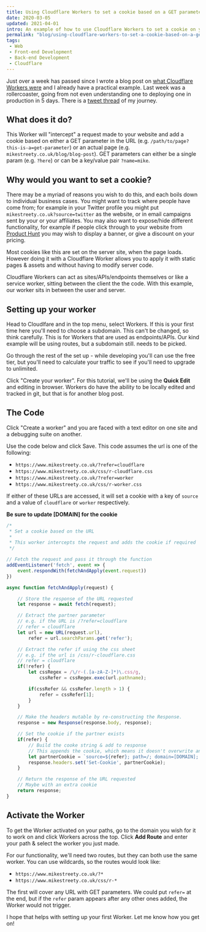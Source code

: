 ```yaml
---
title: Using Cloudflare Workers to set a cookie based on a GET parameter or path
date: 2020-03-05
updated: 2021-04-01
intro: An example of how to use Cloudflare Workers to set a cookie on your page without modifying code on your server. This Worker can set a cookie based on either a GET parameter in the URL or a particular file path
permalink: "blog/using-cloudflare-workers-to-set-a-cookie-based-on-a-get-parameter-or-path/"
tags:
 - Web
 - Front-end Development
 - Back-end Development
 - Cloudflare
---
```


Just over a week has passed since I wrote a blog post on [what Cloudflare Workers were](https://www.mikestreety.co.uk/blog/what-are-cloud-functions-cloudflare-workers-and-serverless) and I already have a practical example. Last week was a rollercoaster, going from not even understanding one to deploying one in production in 5 days. There is a [tweet thread](https://twitter.com/mikestreety/status/1231994282988449792) of my journey.

## What does it do?

This Worker will "intercept" a request made to your website and add a cookie based on either a GET parameter in the URL (e.g. `/path/to/page?this-is-a=get-parameter`) or an actual page (e.g. `mikestreety.co.uk/blog/blog-post`). GET parameters can either be a single param (e.g. `?here`) or can be a key/value pair `?name=mike`.

## Why would you want to set a cookie?

There may be a myriad of reasons you wish to do this, and each boils down to individual business cases. You might want to track where people have come from; for example in your Twitter profile you might put `mikestreety.co.uk?source=twitter` as the website, or in email campaigns sent by your or your affiliates. You may also want to expose/hide different functionality, for example if people click through to your website from [Product Hunt](https://www.producthunt.com/) you may wish to display a banner, or give a discount on your pricing.

Most cookies like this are set on the server site, when the page loads. However doing it with a Cloudflare Worker allows you to apply it with static pages & assets and without having to modify server code.

Cloudflare Workers can act as sites/APIs/endpoints themselves or like a service worker, sitting between the client the the code. With this example, our worker sits in between the user and server.

## Setting up your worker

Head to Cloudlfare and in the top menu, select Workers. If this is your first time here you'll need to choose a subdomain. This can't be changed, so think carefully. This is for Workers that are used as endpoints/APIs. Our kind example will be using routes, but a subdomain still. needs to be picked.

Go through the rest of the set up - while developing you'll can use the free tier, but you'll need to calculate your traffic to see if you'll need to upgrade to unlimited.

Click "Create your worker". For this tutorial, we'll be using the **Quick Edit** and editing in browser. Workers do have the ability to be locally edited and tracked in git, but that is for another blog post.

## The Code

Click "Create a worker" and you are faced with a text editor on one site and a debugging suite on another.

Use the code below and click Save. This code assumes the url is one of the following:

- `https://www.mikestreety.co.uk/?refer=cloudflare`
- `https://www.mikestreety.co.uk/css/r-cloudflare.css`
- `https://www.mikestreety.co.uk/?refer=worker`
- `https://www.mikestreety.co.uk/css/r-worker.css`

If either of these URLs are accessed, it will set a cookie with a key of `source` and a value of `cloudflare` or `worker` respectively.

**Be sure to update [DOMAIN] for the cookie**

```js
/*
 * Set a cookie based on the URL
 *
 * This worker intercepts the request and adds the cookie if required
 */

// Fetch the request and pass it through the function
addEventListener('fetch', event => {
	event.respondWith(fetchAndApply(event.request))
})

async function fetchAndApply(request) {

	// Store the response of the URL requested
	let response = await fetch(request);

	// Extract the partner parameter
	// e.g. if the URL is /?refer=cloudflare
	// refer = cloudflare
	let url = new URL(request.url),
		refer = url.searchParams.get('refer');

 	// Extract the refer if using the css sheet
 	// e.g. if the url is /css/r-cloudflare.css
 	// refer = cloudflare
	if(!refer) {
		let cssRegex = /\/r-(.[a-zA-Z-]*)\.css/g,
			cssRefer = cssRegex.exec(url.pathname);

		if(cssRefer && cssRefer.length > 1) {
			refer = cssRefer[1];
  		}
	}

	// Make the headers mutable by re-constructing the Response.
	response = new Response(response.body, response);

	// Set the cookie if the partner exists
	if(refer) {
		// Build the cooke string & add to response
		// This appends the cookie, which means it doesn't overwrite any others
		let partnerCookie = `source=${refer}; path=/; domain=[DOMAIN]; secure; HttpOnly; SameSite=None`;
		response.headers.set('Set-Cookie', partnerCookie);
	}

	// Return the response of the URL requested
	// Maybe with an extra cookie
	return response;
}
```

## Activate the Worker

To get the Worker activated on your paths, go to the domain you wish for it to work on and click Workers across the top. Click **Add Route** and enter your path & select the worker you just made.

For our functionality, we'll need two routes, but they can both use the same worker. You can use wildcards, so the routes would look like:

- `https://www.mikestreety.co.uk/?*`
- `https://www.mikestreety.co.uk/css/r-*`

The first will cover any URL with GET parameters. We could put `refer=` at the end, but if the `refer` param appears after any other ones added, the Worker would not trigger.

I hope that helps with setting up your first Worker. Let me know how you get on!
